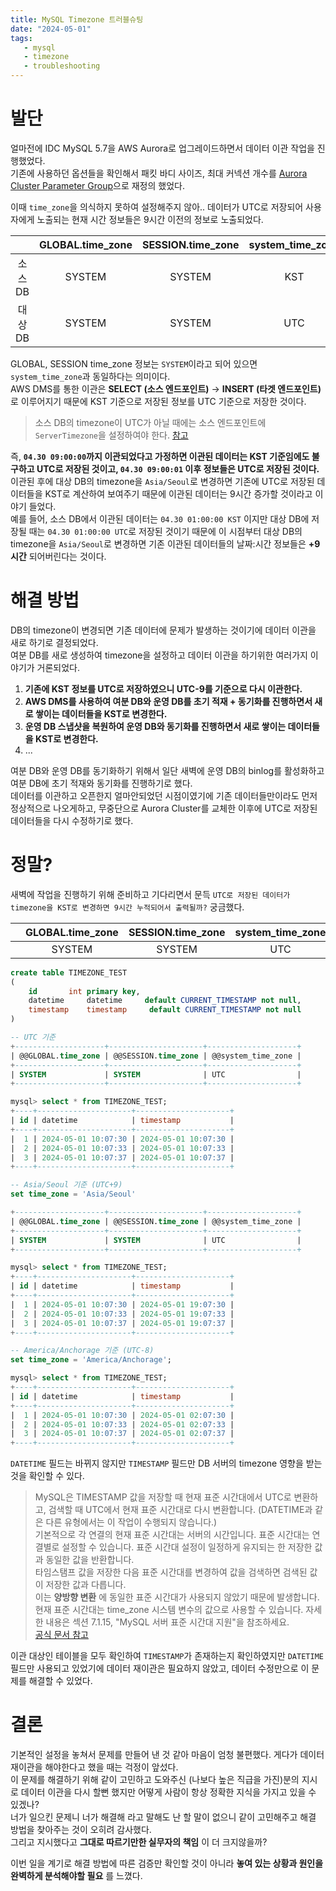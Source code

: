 ```yaml
---
title: MySQL Timezone 트러블슈팅
date: "2024-05-01"
tags:
   - mysql
   - timezone
   - troubleshooting
---
```


# 발단

얼마전에 IDC MySQL 5.7을 AWS Aurora로 업그레이드하면서 데이터 이관 작업을 진행했었다.  
기존에 사용하던 옵션들을 확인해서 패킷 바디 사이즈, 최대 커넥션 개수를 [Aurora Cluster Parameter Group](https://docs.aws.amazon.com/AmazonRDS/latest/AuroraUserGuide/USER_WorkingWithDBClusterParamGroups.html)으로 재정의 했었다.  
  
이때 `time_zone`을 의식하지 못하여 설정해주지 않아.. 데이터가 UTC로 저장되어 사용자에게 노출되는 현재 시간 정보들은 9시간 이전의 정보로 노출되었다.  

||GLOBAL.time_zone|SESSION.time_zone|system_time_zone|
|:------:|:---:|:---:|:---:|
|소스 DB|SYSTEM|SYSTEM|KST|
|대상 DB|SYSTEM|SYSTEM|UTC|

GLOBAL, SESSION time_zone 정보는 `SYSTEM`이라고 되어 있으면 `system_time_zone`과 동일하다는 의미이다.  
AWS DMS를 통한 이관은 **SELECT (소스 엔드포인트)** → **INSERT (타겟 엔드포인트)** 로 이루어지기 때문에 KST 기준으로 저장된 정보를 UTC 기준으로 저장한 것이다.  
  
> 소스 DB의 timezone이 UTC가 아닐 때에는 소스 엔드포인트에 `ServerTimezone`을 설정하여야 한다. [참고](https://repost.aws/knowledge-center/dms-migrate-mysql-non-utc)
  
즉, **`04.30 09:00:00`까지 이관되었다고 가정하면 이관된 데이터는 KST 기준임에도 불구하고 UTC로 저장된 것이고, `04.30 09:00:01` 이후 정보들은 UTC로 저장된 것이다.**  
이관된 후에 대상 DB의 timezone을 `Asia/Seoul`로 변경하면 기존에 UTC로 저장된 데이터들을 KST로 계산하여 보여주기 때문에 이관된 데이터는 9시간 증가할 것이라고 이야기 들었다.    
예를 들어, 소스 DB에서 이관된 데이터는 `04.30 01:00:00 KST` 이지만 대상 DB에 저장될 때는 `04.30 01:00:00 UTC`로 저장된 것이기 때문에 이 시점부터 대상 DB의 timezone을 `Asia/Seoul`로 변경하면 기존 이관된 데이터들의 날짜:시간 정보들은 **+9시간** 되어버린다는 것이다.  
  
# 해결 방법

DB의 timezone이 변경되면 기존 데이터에 문제가 발생하는 것이기에 데이터 이관을 새로 하기로 결정되었다.  
여분 DB를 새로 생성하여 timezone을 설정하고 데이터 이관을 하기위한 여러가지 이야기가 거론되었다.  

1. **기존에 KST 정보를 UTC로 저장하였으니 UTC-9를 기준으로 다시 이관한다.**
2. **AWS DMS를 사용하여 여분 DB와 운영 DB를 초기 적재 + 동기화를 진행하면서 새로 쌓이는 데이터들을 KST로 변경한다.**
3. **운영 DB 스냅샷을 복원하여 운영 DB와 동기화를 진행하면서 새로 쌓이는 데이터들을 KST로 변경한다.**
4. ...

여분 DB와 운영 DB를 동기화하기 위해서 일단 새벽에 운영 DB의 binlog를 활성화하고 여분 DB에 초기 적재와 동기화를 진행하기로 했다.  
데이터를 이관하고 오픈한지 얼마안되었던 시점이였기에 기존 데이터들만이라도 먼저 정상적으로 나오게하고, 무중단으로 Aurora Cluster를 교체한 이후에 UTC로 저장된 데이터들을 다시 수정하기로 했다.  
  
# 정말?

새벽에 작업을 진행하기 위해 준비하고 기다리면서 문득 `UTC로 저장된 데이터가 timezone을 KST로 변경하면 9시간 누적되어서 출력될까?` 궁금했다.  

||GLOBAL.time_zone|SESSION.time_zone|system_time_zone|
|:------:|:---:|:---:|:---:|
||SYSTEM|SYSTEM|UTC|

```sql
create table TIMEZONE_TEST
(
    id       int primary key,
    datetime     datetime     default CURRENT_TIMESTAMP not null,
    timestamp    timestamp     default CURRENT_TIMESTAMP not null
)

-- UTC 기준
+--------------------+---------------------+--------------------+
| @@GLOBAL.time_zone | @@SESSION.time_zone | @@system_time_zone |
+--------------------+---------------------+--------------------+
| SYSTEM             | SYSTEM              | UTC                |
+--------------------+---------------------+--------------------+

mysql> select * from TIMEZONE_TEST;
+----+---------------------+---------------------+
| id | datetime            | timestamp           |
+----+---------------------+---------------------+
|  1 | 2024-05-01 10:07:30 | 2024-05-01 10:07:30 |
|  2 | 2024-05-01 10:07:33 | 2024-05-01 10:07:33 |
|  3 | 2024-05-01 10:07:37 | 2024-05-01 10:07:37 |
+----+---------------------+---------------------+

-- Asia/Seoul 기준 (UTC+9)
set time_zone = 'Asia/Seoul'

+--------------------+---------------------+--------------------+
| @@GLOBAL.time_zone | @@SESSION.time_zone | @@system_time_zone |
+--------------------+---------------------+--------------------+
| SYSTEM             | SYSTEM              | UTC                |
+--------------------+---------------------+--------------------+

mysql> select * from TIMEZONE_TEST;
+----+---------------------+---------------------+
| id | datetime            | timestamp           |
+----+---------------------+---------------------+
|  1 | 2024-05-01 10:07:30 | 2024-05-01 19:07:30 |
|  2 | 2024-05-01 10:07:33 | 2024-05-01 19:07:33 |
|  3 | 2024-05-01 10:07:37 | 2024-05-01 19:07:37 |
+----+---------------------+---------------------+

-- America/Anchorage 기준 (UTC-8)
set time_zone = 'America/Anchorage';

mysql> select * from TIMEZONE_TEST;
+----+---------------------+---------------------+
| id | datetime            | timestamp           |
+----+---------------------+---------------------+
|  1 | 2024-05-01 10:07:30 | 2024-05-01 02:07:30 |
|  2 | 2024-05-01 10:07:33 | 2024-05-01 02:07:33 |
|  3 | 2024-05-01 10:07:37 | 2024-05-01 02:07:37 |
+----+---------------------+---------------------+
```

`DATETIME` 필드는 바뀌지 않지만 `TIMESTAMP` 필드만 DB 서버의 timezone 영향을 받는 것을 확인할 수 있다.  

> MySQL은 TIMESTAMP 값을 저장할 때 현재 표준 시간대에서 UTC로 변환하고, 검색할 때 UTC에서 현재 표준 시간대로 다시 변환합니다. (DATETIME과 같은 다른 유형에서는 이 작업이 수행되지 않습니다.)  
> 기본적으로 각 연결의 현재 표준 시간대는 서버의 시간입니다. 표준 시간대는 연결별로 설정할 수 있습니다. 표준 시간대 설정이 일정하게 유지되는 한 저장한 값과 동일한 값을 반환합니다.  
> 타임스탬프 값을 저장한 다음 표준 시간대를 변경하여 값을 검색하면 검색된 값이 저장한 값과 다릅니다.  
> 이는 **양방향 변환** 에 동일한 표준 시간대가 사용되지 않았기 때문에 발생합니다. 현재 표준 시간대는 time_zone 시스템 변수의 값으로 사용할 수 있습니다. 자세한 내용은 섹션 7.1.15, "MySQL 서버 표준 시간대 지원"을 참조하세요.  
> [공식 문서 참고](https://dev.mysql.com/doc/refman/8.0/en/datetime.html)
  
이관 대상인 테이블을 모두 확인하여 `TIMESTAMP`가 존재하는지 확인하였지만 `DATETIME` 필드만 사용되고 있었기에 데이터 재이관은 필요하지 않았고, 데이터 수정만으로 이 문제를 해결할 수 있었다.  

# 결론

기본적인 설정을 놓쳐서 문제를 만들어 낸 것 같아 마음이 엄청 불편했다. 게다가 데이터 재이관을 해야한다고 했을 때는 걱정이 앞섰다.  
이 문제를 해결하기 위해 같이 고민하고 도와주신 (나보다 높은 직급을 가진)분의 지시로 데이터 이관을 다시 할뻔 했지만 어떻게 사람이 항상 정확한 지식을 가지고 있을 수 있겠나?  
너가 일으킨 문제니 너가 해결해 라고 말해도 난 할 말이 없으니 같이 고민해주고 해결 방법을 찾아주는 것이 오히려 감사했다.  
그리고 지시했다고 **그대로 따르기만한 실무자의 책임** 이 더 크지않을까?  
  
이번 일을 계기로 해결 방법에 따른 검증만 확인할 것이 아니라 **놓여 있는 상황과 원인을 완벽하게 분석해야할 필요** 를 느꼈다.  